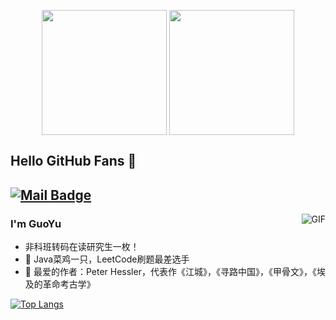 <!--添加统计卡片并且显示图标-->
<p align="center">
<img height="200em" src="https://github-readme-stats.vercel.app/api?username=guoyu666&show_icons=true&theme=vue" align = "center"/>
<img height="200em" src="https://github-readme-stats.vercel.app/api/top-langs?username=guoyu666&show_icons=true&layout=compact" align = "center"/>
</p>

## Hello GitHub Fans 👋
[![Mail Badge](https://img.shields.io/badge/-guoyu.fighing@gmail.com-c14438?style=flat&logo=Gmail&logoColor=white&link=mailto:guoyu.fighting@gmail.com)](mailto:guoyu.fighting@gmail.com)
---
<img align="right" alt="GIF" src="https://raw.githubusercontent.com/JoeyBling/JoeyBling/master/pic/pusheencode.gif" />

### I'm GuoYu

- 非科班转码在读研究生一枚！
- 🌱 Java菜鸡一只，LeetCode刷题最差选手
- 💬 最爱的作者：Peter Hessler，代表作《江城》，《寻路中国》，《甲骨文》，《埃及的革命考古学》

<!--热门语言卡片-->
[![Top Langs](https://github-readme-stats.vercel.app/api/top-langs/?username=guoyu666&layout=compact)](https://github.com/guoyu666/github-readme-stats)

